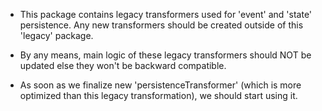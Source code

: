 * This package contains legacy transformers used for 'event' and 'state' persistence. 
Any new transformers should be created outside of this 'legacy' package.

* By any means, main logic of these legacy transformers should NOT be updated else they won't be backward compatible.

* As soon as we finalize new 'persistenceTransformer' (which is more optimized than this legacy transformation),
we should start using it.